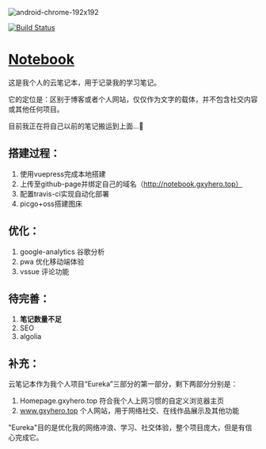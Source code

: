 ![android-chrome-192x192](http://img.gxyhero.top/img/202108060131101.png)

[![Build Status](https://travis-ci.com/Blackmegg1/Notebook.svg?branch=main)](https://travis-ci.com/Blackmegg1/Notebook)

# [Notebook](http://notebook.gxyhero.top)

这是我个人的云笔记本，用于记录我的学习笔记。

它的定位是：区别于博客或者个人网站，仅仅作为文字的载体，并不包含社交内容或其他任何项目。

目前我正在将自己以前的笔记搬运到上面...:construction:

## 搭建过程：

1. 使用vuepress完成本地搭建
2. 上传至github-page并绑定自己的域名（http://notebook.gxyhero.top）
3. 配置travis-ci实现自动化部署
4. picgo+oss搭建图床

## 优化：

1. google-analytics 谷歌分析
2. pwa 优化移动端体验
3. vssue 评论功能

## 待完善：

1. **笔记数量不足**
2. SEO
3. algolia

## 补充：

云笔记本作为我个人项目“Eureka”三部分的第一部分，剩下两部分分别是：

1. Homepage.gxyhero.top 符合我个人上网习惯的自定义浏览器主页
2. www.gxyhero.top 个人网站，用于网络社交、在线作品展示及其他功能

"Eureka"目的是优化我的网络冲浪、学习、社交体验，整个项目庞大，但是有信心完成它。

